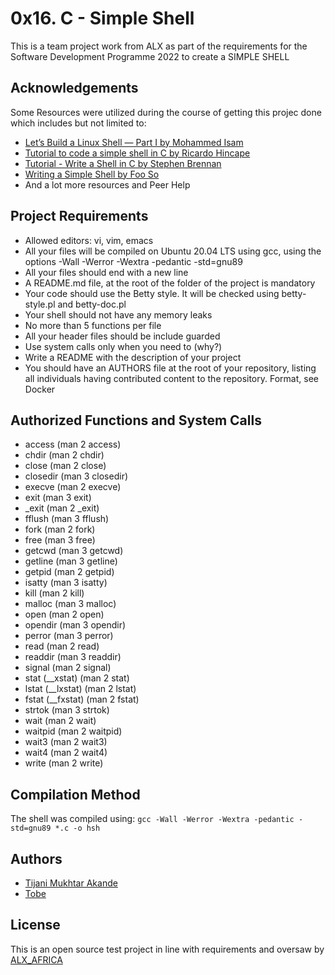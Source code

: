 # 0x16. C - Simple Shell

This is a team project work from ALX as part of the requirements for the
Software Development Programme 2022 to create a SIMPLE SHELL

## Acknowledgements

Some Resources were utilized during the course of getting this projec done which includes but not limited to:

- [Let’s Build a Linux Shell — Part I by Mohammed Isam](https://blog.devgenius.io/lets-build-a-linux-shell-part-i-954c95911501)
- [Tutorial to code a simple shell in C by Ricardo Hincape](https://medium.com/swlh/tutorial-to-code-a-simple-shell-in-c-9405b2d3533e)
- [Tutorial - Write a Shell in C by Stephen Brennan](https://brennan.io/2015/01/16/write-a-shell-in-c/)
- [Writing a Simple Shell by Foo So](https://youtu.be/z4LEuxMGGs8)
- And a lot more resources and Peer Help

## Project Requirements

- Allowed editors: vi, vim, emacs
- All your files will be compiled on Ubuntu 20.04 LTS using gcc, using the options -Wall -Werror -Wextra -pedantic -std=gnu89
- All your files should end with a new line
- A README.md file, at the root of the folder of the project is mandatory
- Your code should use the Betty style. It will be checked using betty-style.pl and betty-doc.pl
- Your shell should not have any memory leaks
- No more than 5 functions per file
- All your header files should be include guarded
- Use system calls only when you need to (why?)
- Write a README with the description of your project
- You should have an AUTHORS file at the root of your repository, listing all individuals having contributed content to the repository. Format, see Docker

## Authorized Functions and System Calls

- access (man 2 access)
- chdir (man 2 chdir)
- close (man 2 close)
- closedir (man 3 closedir)
- execve (man 2 execve)
- exit (man 3 exit)
- \_exit (man 2 \_exit)
- fflush (man 3 fflush)
- fork (man 2 fork)
- free (man 3 free)
- getcwd (man 3 getcwd)
- getline (man 3 getline)
- getpid (man 2 getpid)
- isatty (man 3 isatty)
- kill (man 2 kill)
- malloc (man 3 malloc)
- open (man 2 open)
- opendir (man 3 opendir)
- perror (man 3 perror)
- read (man 2 read)
- readdir (man 3 readdir)
- signal (man 2 signal)
- stat (\_\_xstat) (man 2 stat)
- lstat (\_\_lxstat) (man 2 lstat)
- fstat (\_\_fxstat) (man 2 fstat)
- strtok (man 3 strtok)
- wait (man 2 wait)
- waitpid (man 2 waitpid)
- wait3 (man 2 wait3)
- wait4 (man 2 wait4)
- write (man 2 write)

## Compilation Method

The shell was compiled using:
`gcc -Wall -Werror -Wextra -pedantic -std=gnu89 *.c -o hsh`

## Authors

- [Tijani Mukhtar Akande](https://www.github.com/tijanimukhtarakande)
- [Tobe](https://github.com/TOBECHI-GH)

## License

This is an open source test project in line with requirements and oversaw by [ALX_AFRICA](https://www.alxafrica.com/)
